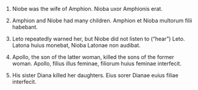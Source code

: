 1. Niobe was the wife of Amphion.
  Nioba uxor Amphionis erat. 

2. Amphion and Niobe had many children.
  Amphion et Nioba multorum filii habebant. 

3. Leto repeatedly warned her, but Niobe did not listen to (“hear”) Leto. 
  Latona huius monebat, Nioba Latonae non audibat.

4. Apollo, the son of the latter woman, killed the sons of the former woman.
  Apollo, filius illus feminae, filiorum huius feminae interfecit. 

5. His sister Diana killed her daughters.
  Eius sorer Dianae euius filiae interfecit. 
